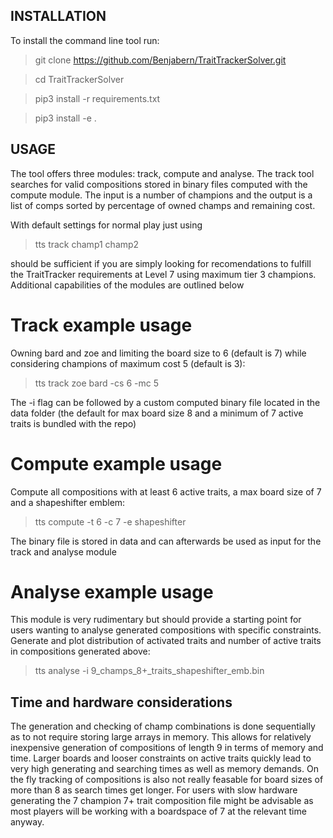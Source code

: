 ## INSTALLATION
To install the command line tool run:

> git clone https://github.com/Benjabern/TraitTrackerSolver.git

> cd TraitTrackerSolver

> pip3 install -r requirements.txt

> pip3 install -e .

## USAGE
The tool offers three modules: track, compute and analyse.
The track tool searches for valid compositions stored in binary files computed with the compute module.
The input is a number of champions and the output is a list of comps sorted by percentage of owned champs and remaining cost.

With default settings for normal play just using 
> tts track champ1 champ2

should be sufficient if you are simply looking for recomendations to fulfill the TraitTracker requirements at Level 7 using maximum tier 3 champions.
Additional capabilities of the modules are outlined below
# Track example usage
Owning bard and zoe and limiting the board size to 6 (default is 7) while considering champions of maximum cost 5 (default is 3):
> tts track zoe bard -cs 6 -mc 5

The -i flag can be followed by a custom computed binary file located in the data folder (the default for max board size 8 and a minimum of 7 active traits is bundled with the repo)
# Compute example usage
Compute all compositions with at least 6 active traits, a max board size of 7 and a shapeshifter emblem:
> tts compute -t 6 -c 7 -e shapeshifter

The binary file is stored in data and can afterwards be used as input for the track and analyse module
# Analyse example usage
This module is very rudimentary but should provide a starting point for users wanting to analyse generated compositions with specific constraints.
Generate and plot distribution of activated traits and number of active traits in compositions generated above:
> tts analyse -i 9_champs_8+_traits_shapeshifter_emb.bin

## Time and hardware considerations
The generation and checking of champ combinations is done sequentially as to not require storing large arrays in memory. 
This allows for relatively inexpensive generation of compositions of length 9 in terms of memory and time.
Larger boards and looser constraints on active traits quickly lead to very high generating and searching times as well as memory demands.
On the fly tracking of compositions is also not really feasable for board sizes of more than 8 as search times get longer.
For users with slow hardware generating the 7 champion 7+ trait composition file might be advisable as most players will be working with a boardspace of 7 at the relevant time anyway.
